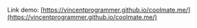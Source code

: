 Link demo: [https://vincentprogrammer.github.io/coolmate.me/](https://vincentprogrammer.github.io/coolmate.me/)
